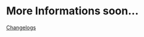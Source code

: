 # More Informations soon...

<a href="https://github.com/AntonioLourencos/Organize/blob/master/Update/Changelog.md">Changelogs</a>
